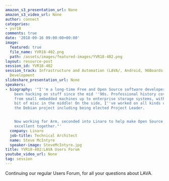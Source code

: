 ```yaml
---
amazon_s3_presentation_url: None
amazon_s3_video_url: None
author: connect
categories:
- yvr18
comments: true
date: '2018-09-16 09:00:00+00:00'
image:
  featured: true
  file_name: YVR18-402.png
  path: /assets/images/featured-images/YVR18-402.png
layout: resource-post
session_id: YVR18-402
session_track: Infrastructure and Automation (LAVA/, Android, 96Boards, Open Source
  Development
slideshare_presentation_url: None
speakers:
- biography: '"I''m a long-time Free and Open Source software developer, and I''ve
    been hacking on stuff since the mid ''90s. Professional history covers the range
    from small embedded machines up to enterprise storage systems, with a healthy
    bit of misc in the middle! On the side, I''ve worked on all kinds of things in
    the Debian project including being elected Project Leader.


    Now working for Arm, seconded into Linaro to help make Open Source and Arm be
    excellent together."'
  company: Linaro
  job-title: Technical Architect
  name: Steve McIntyre
  speaker-image: SteveMcIntyre.jpg
title: YVR18-402:LAVA Users Forum
youtube_video_url: None
tag: session
---
```


Continuing our regular Users Forum, for all your questions about LAVA.